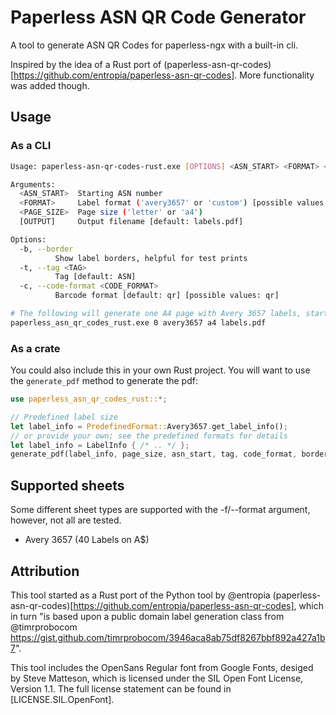 # Paperless ASN QR Code Generator

A tool to generate ASN QR Codes for paperless-ngx with a built-in cli.

Inspired by the idea of a Rust port of (paperless-asn-qr-codes)[https://github.com/entropia/paperless-asn-qr-codes]. More functionality was added though.


## Usage

### As a CLI
```bash
Usage: paperless-asn-qr-codes-rust.exe [OPTIONS] <ASN_START> <FORMAT> <PAGE_SIZE> [OUTPUT]

Arguments:
  <ASN_START>  Starting ASN number
  <FORMAT>     Label format ('avery3657' or 'custom') [possible values: avery3657]
  <PAGE_SIZE>  Page size ('letter' or 'a4')
  [OUTPUT]     Output filename [default: labels.pdf]

Options:
  -b, --border
          Show label borders, helpful for test prints
  -t, --tag <TAG>
          Tag [default: ASN]
  -c, --code-format <CODE_FORMAT>
          Barcode format [default: qr] [possible values: qr]

# The following will generate one A4 page with Avery 3657 labels, starting at ASN 0
paperless_asn_qr_codes_rust.exe 0 avery3657 a4 labels.pdf
```

### As a crate
You could also include this in your own Rust project. You will want to use the `generate_pdf` method to generate the pdf:
```rust
use paperless_asn_qr_codes_rust::*;

// Predefined label size
let label_info = PredefinedFormat::Avery3657.get_label_info();
// or provide your own; see the predefined formats for details
let label_info = LabelInfo { /* .. */ };
generate_pdf(label_info, page_size, asn_start, tag, code_format, border, output);
```


## Supported sheets

Some different sheet types are supported with the -f/--format argument, however, not all are tested.

- Avery 3657 (40 Labels on A$)

## Attribution

This tool started as a Rust port of the Python tool by @entropia (paperless-asn-qr-codes)[https://github.com/entropia/paperless-asn-qr-codes], which in turn "is based upon a public domain label generation class from @timrprobocom https://gist.github.com/timrprobocom/3946aca8ab75df8267bbf892a427a1b7".

This tool includes the OpenSans Regular font from Google Fonts, desiged by Steve Matteson, which is licensed under the SIL Open Font License, Version 1.1. The full license statement can be found in [LICENSE.SIL.OpenFont].
